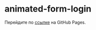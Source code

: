 # animated-form-login

Перейдите по [ссылке](https://gadaev-sergey.github.io/animated-form-login/) на GitHub Pages.
